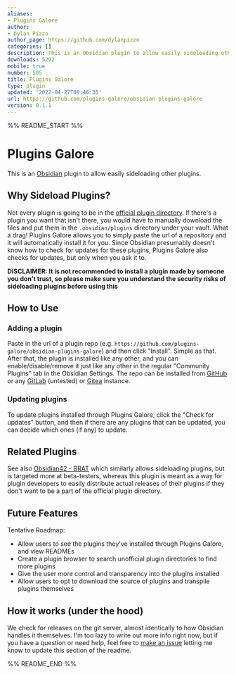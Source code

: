 ```yaml
---
aliases:
- Plugins Galore
author:
- Dylan Pizzo
author_page: https://github.com/dylanpizzo
categories: []
description: This is an Obsidian plugin to allow easily sideloading other plugins.
downloads: 5292
mobile: true
number: 505
title: Plugins Galore
type: plugin
updated: '2022-04-27T09:46:35'
url: https://github.com/plugins-galore/obsidian-plugins-galore
version: 0.1.1
---
```


%% README_START %%

# Plugins Galore

This is an [Obsidian](https://obsidian.md/) plugin to allow easily sideloading other plugins.

## Why Sideload Plugins?

Not every plugin is going to be in the [official plugin directory](https://obsidian.md/plugins). If there's a plugin you want that isn't there, you would have to manually download the files and put them in the `.obsidian/plugins` directory under your vault. What a drag! Plugins Galore allows you to simply paste the url of a repository and it will automatically install it for you. Since Obsidian presumably doesn't know how to check for updates for these plugins, Plugins Galore also checks for updates, but only when you ask it to.

**DISCLAIMER: It is not recommended to install a plugin made by someone you don't trust, so please make sure you understand the security risks of sideloading plugins before using this**

## How to Use

### Adding a plugin

Paste in the url of a plugin repo (e.g. `https://github.com/plugins-galore/obsidian-plugins-galore`) and then click "Install". Simple as that. After that, the plugin is installed like any other, and you can enable/disable/remove it just like any other in the regular "Community Plugins" tab in the Obsidian Settings. The repo can be installed from [GitHub](https://github.com/) or any [GitLab](https://gitlab.com/) (untested) or [Gitea](https://gitea.io/) instance.

### Updating plugins

To update plugins installed through Plugins Galore, click the "Check for updates" button, and then if there are any plugins that can be updated, you can decide which ones (if any) to update.

## Related Plugins

See also [Obsidian42 - BRAT](https://github.com/TfTHacker/obsidian42-brat) which similarly allows sideloading plugins, but is targeted more at beta-testers, whereas this plugin is meant as a way for plugin developers to easily distribute actual releases of their plugins if they don't want to be a part of the official plugin directory.

## Future Features

Tentative Roadmap:
- Allow users to see the plugins they've installed through Plugins Galore, and view READMEs
- Create a plugin browser to search unofficial plugin directories to find more plugins
- Give the user more control and transparency into the plugins installed
- Allow users to opt to download the source of plugins and transpile plugins themselves

## How it works (under the hood)

We check for releases on the git server, almost identically to how Obsidian handles it themselves. I'm too lazy to write out more info right now, but if you have a question or need help, feel free to [make an issue](https://github.com/plugins-galore/obsidian-plugins-galore/issues) letting me know to update this section of the readme. 


%% README_END %%